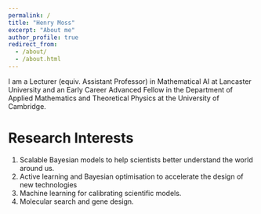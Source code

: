 ```yaml
---
permalink: /
title: "Henry Moss"
excerpt: "About me"
author_profile: true
redirect_from: 
  - /about/
  - /about.html
---
```


I am a Lecturer (equiv. Assistant Professor) in Mathematical AI at Lancaster University and an Early Career Advanced Fellow in the Department of Applied Mathematics and Theoretical Physics at the University of Cambridge.


Research Interests
======
1. Scalable Bayesian models to help scientists better understand the world around us.
1. Active learning and Bayesian optimisation to accelerate the design of new technologies
1. Machine learning for calibrating scientific models.
1. Molecular search and gene design.

